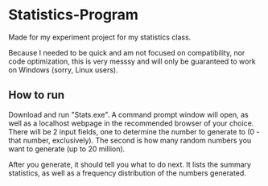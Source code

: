 # Statistics-Program

Made for my experiment project for my statistics class.

Because I needed to be quick and am not focused on compatibility, nor code optimization, this is very messsy and will only be guaranteed to work on Windows (sorry, Linux users).

## How to run

Download and run "Stats.exe". A command prompt window will open, as well as a localhost webpage in the recommended browser of your choice. There will be 2 input fields, one to determine the number to generate to (0 - that number, exclusively). The second is how many random numbers you want to generate (up to 20 million).

After you generate, it should tell you what to do next. It lists the summary statistics, as well as a frequency distribution of the numbers generated.
